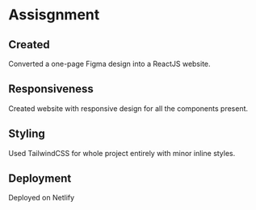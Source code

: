 # Assisgnment

## Created

Converted a one-page Figma design into a ReactJS website.

## Responsiveness

Created website with responsive design for all the components present.

## Styling

Used TailwindCSS for whole project entirely with minor inline styles.

## Deployment

Deployed on Netlify
